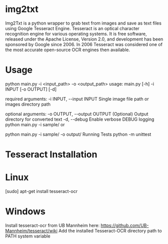 # img2txt
Img2Txt is a python wrapper to grab text from images and save as text files using Google Tesseract Engine. Tesseract is an optical character recognition engine for various operating systems. It is free software, released under the Apache License, Version 2.0, and development has been sponsored by Google since 2006. In 2006 Tesseract was considered one of the most accurate open-source OCR engines then available.
# Usage
python main.py -i <input_path> -o <output_path>
usage: main.py [-h] -i INPUT [-o OUTPUT] [-d]

required arguments:
  -i INPUT, --input INPUT       Single image file path or images directory path

optional arguments:
  -o OUTPUT, --output OUTPUT    (Optional) Output directory for converted text
  -d, --debug                   Enable verbose DEBUG logging
python main.py -i sample/
or

python main.py -i sample/ -o output/
Running Tests
python -m unittest
# Tesseract Installation
# Linux
[sudo] apt-get install tesseract-ocr
# Windows
Install tesseract-ocr from UB Mannheim here: https://github.com/UB-Mannheim/tesseract/wiki
Add the installed Tesseract-OCR directory path to PATH system variable
